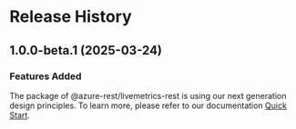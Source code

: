 # Release History
    
## 1.0.0-beta.1 (2025-03-24)

### Features Added

The package of @azure-rest/livemetrics-rest is using our next generation design principles. To learn more, please refer to our documentation [Quick Start](https://aka.ms/azsdk/js/mgmt/quickstart).
